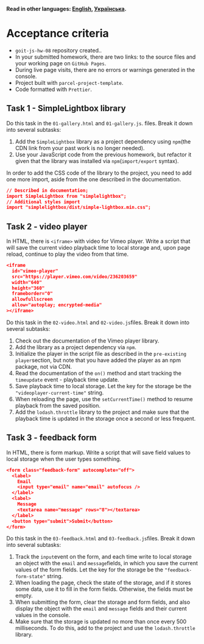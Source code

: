 **Read in other languages: [English](README.md), [Українська](README.ua.md).**

# Acceptance criteria

- `goit-js-hw-08` repository created..
- In your submitted homework, there are two links: to the source files and your
  working page on `GitHub Pages`.
- During live page visits, there are no errors or warnings generated in the
  console.
- Project built with `parcel-project-template`.
- Code formatted with `Prettier`.

## Task 1 - SimpleLightbox library

Do this task in the `01-gallery.html` and `01-gallery.js`. files. Break it down
into several subtasks:

1. Add the `SimpleLightbox` library as a project dependency using `npm`(the CDN
   link from your past work is no longer needed).
2. Use your JavaScript code from the previous homework, but refactor it given
   that the library was installed via `npm`(`import/export` syntax).

In order to add the CSS code of the library to the project, you need to add one
more import, aside from the one described in the documentation.

```json
// Described in documentation;
import SimpleLightbox from "simplelightbox";
// Additional styles import
import "simplelightbox/dist/simple-lightbox.min.css";
```

## Task 2 - video player

In HTML, there is `<iframe>` with video for Vimeo player. Write a script that
will save the current video playback time to local storage and, upon page
reload, continue to play the video from that time.

```json
<iframe
  id="vimeo-player"
  src="https://player.vimeo.com/video/236203659"
  width="640"
  height="360"
  frameborder="0"
  allowfullscreen
  allow="autoplay; encrypted-media"
></iframe>
```

Do this task in the `02-video.html` and `02-video.js`files. Break it down into
several subtasks:

1. Check out the documentation of the Vimeo player library.
2. Add the library as a project dependency via `npm`.
3. Initialize the player in the script file as described in the
   `pre-existing player`section, but note that you have added the player as an
   npm package, not via CDN.
4. Read the documentation of the `on()` method and start tracking the
   `timeupdate` event - playback time update.
5. Save playback time to local storage. Let the key for the storage be the
   `"videoplayer-current-time"` string.
6. When reloading the page, use the `setCurrentTime()` method to resume playback
   from the saved position.
7. Add the `lodash.throttle` library to the project and make sure that the
   playback time is updated in the storage once a second or less frequent.

## Task 3 - feedback form

In HTML, there is form markup. Write a script that will save field values to
local storage when the user types something.

```json
<form class="feedback-form" autocomplete="off">
  <label>
    Email
    <input type="email" name="email" autofocus />
  </label>
  <label>
    Message
    <textarea name="message" rows="8"></textarea>
  </label>
  <button type="submit">Submit</button>
</form>
```

Do this task in the `03-feedback.html` and `03-feedback.js`files. Break it down
into several subtasks:

1. Track the `input`event on the form, and each time write to local storage an
   object with the `email` and `message`fields, in which you save the current
   values of the form fields. Let the key for the storage be the
   `"feedback-form-state"` string.
2. When loading the page, check the state of the storage, and if it stores some
   data, use it to fill in the form fields. Otherwise, the fields must be empty.
3. When submitting the form, clear the storage and form fields, and also display
   the object with the `email` and `message` fields and their current values in
   the console.
4. Make sure that the storage is updated no more than once every 500
   milliseconds. To do this, add to the project and use the `lodash.throttle`
   library.
